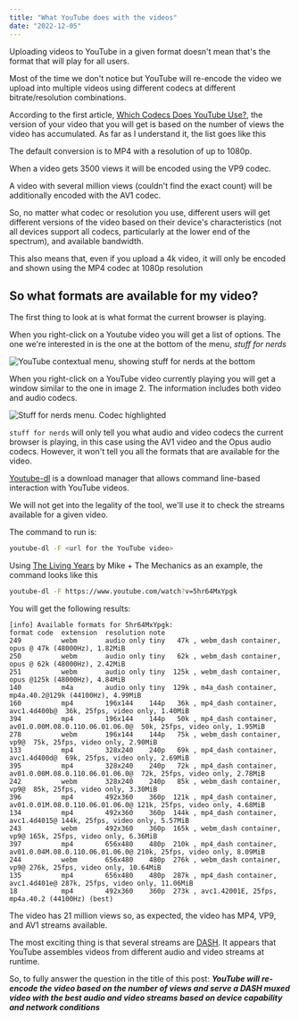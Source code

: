 ```yaml
---
title: "What YouTube does with the videos"
date: "2022-12-05"
---
```


Uploading videos to YouTube in a given format doesn't mean that's the format that will play for all users.

Most of the time we don't notice but YouTube will re-encode the video we upload into multiple videos using different codecs at different bitrate/resolution combinations.

According to the first article, [Which Codecs Does YouTube Use?](https://streaminglearningcenter.com/codecs/which-codecs-does-youtube-use.html), the version of your video that you will get is based on the number of views the video has accumulated. As far as I understand it, the list goes like this

The default conversion is to MP4 with a resolution of up to 1080p.

When a video gets 3500 views it will be encoded using the VP9 codec.

A video with several million views (couldn't find the exact count) will be additionally encoded with the AV1 codec.

So, no matter what codec or resolution you use, different users will get different versions of the video based on their device's characteristics (not all devices support all codecs, particularly at the lower end of the spectrum), and available bandwidth.

This also means that, even if you upload a 4k video, it will only be encoded and shown using the MP4 codec at 1080p resolution

## So what formats are available for my video?

The first thing to look at is what format the current browser is playing.

When you right-click on a Youtube video you will get a list of options. The one we're interested in is the one at the bottom of the menu, *stuff for nerds*

![YouTube contextual menu, showing stuff for nerds at the bottom](https://res.cloudinary.com/dfh6ihzvj/image/upload/c_scale,w_500/f_auto,q_auto/youtube-stuff-for-nerds)

When you right-click on a YouTube video currently playing you will get a window similar to the one in image 2. The information includes both video and audio codecs.

![Stuff for nerds menu. Codec highlighted](https://res.cloudinary.com/dfh6ihzvj/image/upload/c_scale,w_500/f_auto,q_auto/youtube-stuff-for-nerds-dialogue-codec-highlight)

`stuff for nerds` will only tell you what audio and video codecs the current browser is playing, in this case using the AV1 video and the Opus audio codecs. However, it won't tell you all the formats that are available for the video.

[Youtube-dl](https://youtube-dl.org/) is a download manager that allows command line-based interaction with YouTube videos.

We will not get into the legality of the tool, we'll use it to check the streams available for a given video.

The command to run is:

```bash
youtube-dl -F <url for the YouTube video>
```

Using [The Living Years](https://www.youtube.com/watch?v=5hr64MxYpgk) by Mike + The Mechanics as an example, the command looks like this

```bash
youtube-dl -F https://www.youtube.com/watch?v=5hr64MxYpgk
```

You will get the following results:

```text
[info] Available formats for 5hr64MxYpgk:
format code  extension  resolution note
249          webm       audio only tiny   47k , webm_dash container, opus @ 47k (48000Hz), 1.82MiB
250          webm       audio only tiny   62k , webm_dash container, opus @ 62k (48000Hz), 2.42MiB
251          webm       audio only tiny  125k , webm_dash container, opus @125k (48000Hz), 4.84MiB
140          m4a        audio only tiny  129k , m4a_dash container, mp4a.40.2@129k (44100Hz), 4.99MiB
160          mp4        196x144    144p   36k , mp4_dash container, avc1.4d400b@  36k, 25fps, video only, 1.40MiB
394          mp4        196x144    144p   50k , mp4_dash container, av01.0.00M.08.0.110.06.01.06.0@  50k, 25fps, video only, 1.95MiB
278          webm       196x144    144p   75k , webm_dash container, vp9@  75k, 25fps, video only, 2.90MiB
133          mp4        328x240    240p   69k , mp4_dash container, avc1.4d400d@  69k, 25fps, video only, 2.69MiB
395          mp4        328x240    240p   72k , mp4_dash container, av01.0.00M.08.0.110.06.01.06.0@  72k, 25fps, video only, 2.78MiB
242          webm       328x240    240p   85k , webm_dash container, vp9@  85k, 25fps, video only, 3.30MiB
396          mp4        492x360    360p  121k , mp4_dash container, av01.0.01M.08.0.110.06.01.06.0@ 121k, 25fps, video only, 4.68MiB
134          mp4        492x360    360p  144k , mp4_dash container, avc1.4d4015@ 144k, 25fps, video only, 5.57MiB
243          webm       492x360    360p  165k , webm_dash container, vp9@ 165k, 25fps, video only, 6.36MiB
397          mp4        656x480    480p  210k , mp4_dash container, av01.0.04M.08.0.110.06.01.06.0@ 210k, 25fps, video only, 8.09MiB
244          webm       656x480    480p  276k , webm_dash container, vp9@ 276k, 25fps, video only, 10.64MiB
135          mp4        656x480    480p  287k , mp4_dash container, avc1.4d401e@ 287k, 25fps, video only, 11.06MiB
18           mp4        492x360    360p  273k , avc1.42001E, 25fps, mp4a.40.2 (44100Hz) (best)
```

The video has 21 million views so, as expected, the video has MP4, VP9, and AV1 streams available.

The most exciting thing is that several streams are [DASH](https://en.wikipedia.org/wiki/Dynamic_Adaptive_Streaming_over_HTTP). It appears that YouTube assembles videos from different audio and video streams at runtime.

So, to fully answer the question in the title of this post: ***YouTube will re-encode the video based on the number of views and serve a DASH muxed video with the best audio and video streams based on device capability and network conditions***

